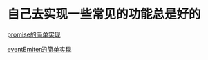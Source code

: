 # 自己去实现一些常见的功能总是好的 

<a href="https://github.com/Tankas/Implement-it-myself-with-code/blob/master/promise/promise.js">promise的简单实现</a>

<a href="https://github.com/Tankas/Implement-it-myself-with-code/blob/master/promise/event.js">eventEmiter的简单实现</a>

